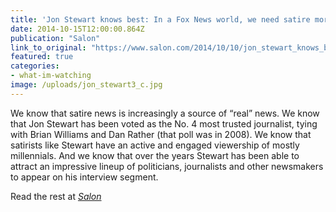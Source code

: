 ```yaml
---
title: 'Jon Stewart knows best: In a Fox News world, we need satire more than “Meet The Press”'
date: 2014-10-15T12:00:00.864Z
publication: "Salon"
link_to_original: "https://www.salon.com/2014/10/10/jon_stewart_knows_best_in_a_fox_news_world_we_need_satire_more_than_meet_the_press/"
featured: true
categories: 
- what-im-watching
image: /uploads/jon_stewart3_c.jpg
---
```




We know that satire news is increasingly a source of “real” news. We know that Jon Stewart has been voted as the No. 4 most trusted journalist, tying with Brian Williams and Dan Rather (that poll was in 2008). We know that satirists like Stewart have an active and engaged viewership of mostly millennials. And we know that over the years Stewart has been able to attract an impressive lineup of politicians, journalists and other newsmakers to appear on his interview segment.

Read the rest at [_Salon_](https://www.salon.com/2014/10/10/jon_stewart_knows_best_in_a_fox_news_world_we_need_satire_more_than_meet_the_press/)

